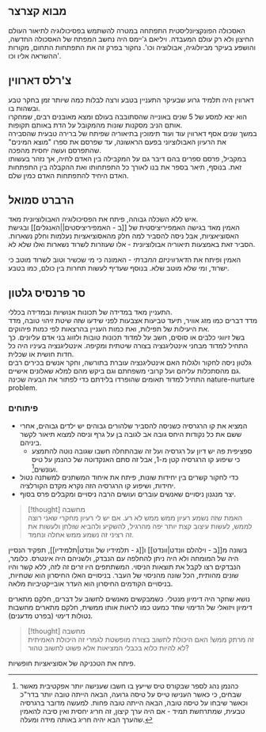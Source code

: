 ## מבוא קצרצר
האסכולה הפונקציונליסטית התפתחה במטרה להשתמש בפסיכולוגיה לתיאור העולם החיצון ולא רק עולם המעבדה. ויליאם ג'יימס היה נחשב המפתח של האסכולה החדשה, והושפע בעיקר מביולוגיה, אבולוציה וכו'. נחקור בפרק זה את התפתחות התחום, מקורות ההשראה אליו וכו'.

## צ'רלס דארווין
דארווין היה תלמיד גרוע שבעיקר התעניין בטבע ורצה לבלות כמה שיותר זמן בחקר טבע ובשהות בו.  
הוא יצא למסע של 5 שנים באונייה שהסתובבה בעולם ומצא מאובנים רבים, שמחקרו אותם הניב מסקנות שונות מהמקובל על הדת באותם תקופות.  
במשך שנים אסף דארווין עוד ועוד תימוכין בתיאוריה שפיתח של ברירה טבעית שהסבירה את הרעיון האבולוציוני בפעם הראשונה, עד שפרסם את ספרו "מוצא המינים" שהתפרסם ועשה יחסית מהפכה.  
במקביל, פרסם ספרים בהם דיבר גם על המקבילה בין האדם לחיה, אך נזהר בעשותו זאת. בנוסף, תיאר בספר את בנו לאורך כל התפתחותו ואת ההקבלה בין התפתחות האדם היחיד להתפתחות האדם כמין שלם.

## הרברט סמואל  
איש ללא השכלה גבוהה, פיתח את הפסיכולוגיה האבולוציונית מאד.  
האמין מאד בגישה האמפיריציסטית של [[ב - האמפיריציסטים||האנגלים]] ובגישת האסוציאציות, אבל ניסה להסביר למה חלק מהאסוציאציות נעלמות וחלק נשארות. הסביר זאת באמצעות תיאוריה אבולוציונית - אלו שעוזרות לשרוד נשארות ואלו שלא לא.

האמין ופיתח את ה*דארוויניזם החברתי* - האמונה כי מי שכשיר וטוב לשרוד מוטב כי ישרוד, ומי שלא מוטב שלא. בנוסף שעדיף לעשות תחרות בין כולם, כמו בטבע.

## סר פרנסיס גלטון  
התעניין מאד במדידה של תכונות אנושיות ובמדידה בכללי.  
מדד דברים כמו מזג אוויר, תיעד טביעות אצבעות לפני שידעו שזה שיטת זיהוי טובה, מדד את היעילות של תפילות, ואת כמות העניין בהרצאות לפי כמות פיהוקים.  
בשל זיווגי כלבים או סוסים, חשב על למדוד תכונות טובות ולזווג בני אדם עליונים. כך התחיל למדוד מבחני אינטליגנציה בצורה שיטתית ומקיפה. אינטליגנציה בעיניו היה כל חדות חושית או שכלית.  
גלטון ניסה לחקור ולגלות האם אינטליגנציה עוברת בתורשה, וחקר אנשים בכירים רבים גם מהסתכלות עליהם ועל קרובי משפחתם וגם ביקש מהם למלא שאלונים אישיים.  
התחיל למדוד תאומים שהופרדו בלידתם כדי לפתור את הבעיה שכינה nature-nurture problem.

### פיתוחים
- המציא את קו הרגרסיה כשניסה להסביר שלהורים גבוהים יש ילדים גבוהים, אחרי ששם את כל נקודות היחס גובה אב לגובה בן על גרף וניסה למצוא תיאור לקשר ביניהם.
	- ספציפית פה יש דיון על רגרסיה ועל זה שבהתחלה חשבו שגובה נוטה להתמצע כי שיפוע קו הרגרסיה קטן מ-1, אבל זה סתם האנקדוטה של כהנמן על טיס ועונשים[^1].
- כדי לחקור קשרים בין יחידות שונות, פיתח את איחוד המשתנים למשתנה נטול יחידות, ושיפוע קו הרגרסיה הזה נקרא מקדם הקורלציה.
- יצר מנגנון ניסויים שאנשים עוברים ועושים הרבה ניסויים ומקבלים פרס בסוף.  
>[!thought] מחשבה  
>האמת שזה נשמע רעיון ממש ממש לא רע. אם יש לי רעיון מחקרי שאני רוצה לממש, לעשות עיצוב קצת יותר יפה מהרגיל, להשקיע ולהביא שולחן ולעשות את זה רציני זה נשמע ממש אחלה ונחמד.

בשונה מ[[ב - וילהלם וונדט|וונדט]] ו[[ג - תלמידיו של וונדט|תלמידיו]], תפקיד הנסיין היה של המומחה ולא היה ניתן להחלפה עם הנבדק, ולשניהם היה אינטרס. כלומר, הנבדקים רצו לקבל את תוצאות הניסוי. המשתתפים היו זרים זה לזה, ללא קשר והיו שונים מהותית, הכל שונה מהניסוי של העבר. בניסויים האלו החיסרון הוא שטחיות, בניסויים הקודמים החיסרון הוא העדר אובייקטיביות מלאה.

נושא שחקר היה דימיון מנטלי. כשמבקשים מאנשים לחשוב על דברים, חלקם מתארים דימיון ויזואלי של הדימוי שחד כמעט כמו לראות אותו ממשית, חלקם מתארים מחשבות נטולות דימוי (בפרט מדענים).  
>[!thought] מחשבה  
>זה מרתק ממש! האם היכולת לחשוב בצורה מופשטת לגמרי זה היכולת האמיתית לא להיות כלוא בכבלי המציאות אלא פשוט לחשוב טהור?

פיתח את הטכניקה של אסוציאציות חופשיות.


[^1]: כהנמן נהג לספר שבקורס טיס שייעץ בו חשבו שענישה יותר אפקטיבית מאשר שבחים, כי כאשר הענישו טייס על טיסה גרועה, הבאה הייתה טובה יותר בדר"כ וכאשר שיבחו על טיסה טובה, הבאה הייתה טובה פחות. למעשה מדובר ברגרסיה טבעית, שמתרחשת תמיד - אם היה ערך קיצון, זה חריג יחסית ואין סיבה להאמין שהערך הבא יהיה חריג באותה מידה ומעלה.